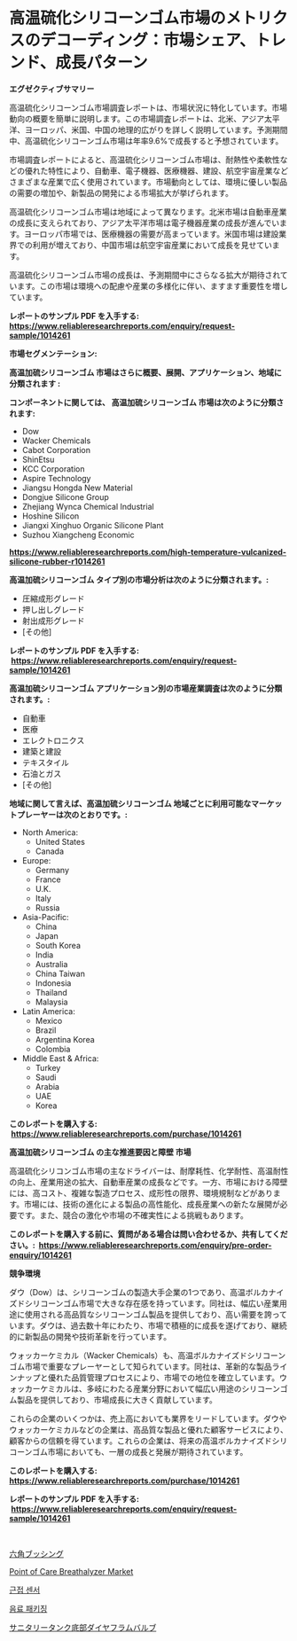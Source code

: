 <p><h1>高温硫化シリコーンゴム市場のメトリクスのデコーディング：市場シェア、トレンド、成長パターン</h1></p><p><strong>エグゼクティブサマリー</strong></p>
<p><p>高温硫化シリコーンゴム市場調査レポートは、市場状況に特化しています。市場動向の概要を簡単に説明します。この市場調査レポートは、北米、アジア太平洋、ヨーロッパ、米国、中国の地理的広がりを詳しく説明しています。予測期間中、高温硫化シリコーンゴム市場は年率9.6%で成長すると予想されています。</p><p>市場調査レポートによると、高温硫化シリコーンゴム市場は、耐熱性や柔軟性などの優れた特性により、自動車、電子機器、医療機器、建設、航空宇宙産業などさまざまな産業で広く使用されています。市場動向としては、環境に優しい製品の需要の増加や、新製品の開発による市場拡大が挙げられます。</p><p>高温硫化シリコーンゴム市場は地域によって異なります。北米市場は自動車産業の成長に支えられており、アジア太平洋市場は電子機器産業の成長が進んでいます。ヨーロッパ市場では、医療機器の需要が高まっています。米国市場は建設業界での利用が増えており、中国市場は航空宇宙産業において成長を見せています。</p><p>高温硫化シリコーンゴム市場の成長は、予測期間中にさらなる拡大が期待されています。この市場は環境への配慮や産業の多様化に伴い、ますます重要性を増しています。</p></p>
<p><strong>レポートのサンプル PDF を入手する: <a href="https://www.reliableresearchreports.com/enquiry/request-sample/1014261">https://www.reliableresearchreports.com/enquiry/request-sample/1014261</a></strong></p>
<p><strong>市場セグメンテーション:</strong></p>
<p><strong> 高温加硫シリコーンゴム 市場はさらに概要、展開、アプリケーション、地域に分類されます :</strong></p>
<p><strong>コンポーネントに関しては、 高温加硫シリコーンゴム 市場は次のように分類されます: &nbsp;</strong></p>
<p><ul><li>Dow</li><li>Wacker Chemicals</li><li>Cabot Corporation</li><li>ShinEtsu</li><li>KCC Corporation</li><li>Aspire Technology</li><li>Jiangsu Hongda New Material</li><li>Dongjue Silicone Group</li><li>Zhejiang Wynca Chemical Industrial</li><li>Hoshine Silicon</li><li>Jiangxi Xinghuo Organic Silicone Plant</li><li>Suzhou Xiangcheng Economic</li></ul></p>
<p><strong><a href="https://www.reliableresearchreports.com/high-temperature-vulcanized-silicone-rubber-r1014261">https://www.reliableresearchreports.com/high-temperature-vulcanized-silicone-rubber-r1014261</a></strong></p>
<p><strong> 高温加硫シリコーンゴム タイプ別の市場分析は次のように分類されます。:</strong></p>
<p><ul><li>圧縮成形グレード</li><li>押し出しグレード</li><li>射出成形グレード</li><li>[その他]</li></ul></p>
<p><strong>レポートのサンプル PDF を入手する: &nbsp;<a href="https://www.reliableresearchreports.com/enquiry/request-sample/1014261">https://www.reliableresearchreports.com/enquiry/request-sample/1014261</a></strong></p>
<p><strong> 高温加硫シリコーンゴム アプリケーション別の市場産業調査は次のように分類されます。:</strong></p>
<p><ul><li>自動車</li><li>医療</li><li>エレクトロニクス</li><li>建築と建設</li><li>テキスタイル</li><li>石油とガス</li><li>[その他]</li></ul></p>
<p><strong>地域に関して言えば、高温加硫シリコーンゴム 地域ごとに利用可能なマーケットプレーヤーは次のとおりです。:</strong></p>
<p><ul>
    <li>
        North America:
        <ul>
            <li>United States</li>
            <li>Canada</li>
        </ul>
    </li>
    <li>
        Europe:
        <ul>
            <li>Germany</li>
            <li>France</li>
            <li>U.K.</li>
            <li>Italy</li>
            <li>Russia</li>
        </ul>
    </li>
    <li>
        Asia-Pacific:
        <ul>
            <li>China</li>
            <li>Japan</li>
            <li>South Korea</li>
            <li>India</li>
            <li>Australia</li>
            <li>China Taiwan</li>
            <li>Indonesia</li>
            <li>Thailand</li>
            <li>Malaysia</li>
        </ul>
    </li>
    <li>
        Latin America:
        <ul>
            <li>Mexico</li>
            <li>Brazil</li>
            <li>Argentina Korea</li>
            <li>Colombia</li>
        </ul>
    </li>
    <li>
        Middle East & Africa:
        <ul>
            <li>Turkey</li>
            <li>Saudi</li>
            <li>Arabia</li>
            <li>UAE</li>
            <li>Korea</li>
        </ul>
    </li>
    </ul></p>
<p><strong>このレポートを購入する: &nbsp;<a href="https://www.reliableresearchreports.com/purchase/1014261">https://www.reliableresearchreports.com/purchase/1014261</a></strong></p>
<p><strong>高温加硫シリコーンゴム の主な推進要因と障壁 市場</strong></p>
<p><p>高温硫化シリコンゴム市場の主なドライバーは、耐摩耗性、化学耐性、高温耐性の向上、産業用途の拡大、自動車産業の成長などです。一方、市場における障壁には、高コスト、複雑な製造プロセス、成形性の限界、環境規制などがあります。市場には、技術の進化による製品の高性能化、成長産業への新たな展開が必要です。また、競合の激化や市場の不確実性による挑戦もあります。</p></p>
<p><strong>このレポートを購入する前に、質問がある場合は問い合わせるか、共有してください。:&nbsp; <a href="https://www.reliableresearchreports.com/enquiry/pre-order-enquiry/1014261">https://www.reliableresearchreports.com/enquiry/pre-order-enquiry/1014261</a></strong></p>
<p><strong>競争環境</strong></p>
<p><p>ダウ（Dow）は、シリコーンゴムの製造大手企業の1つであり、高温ボルカナイズドシリコーンゴム市場で大きな存在感を持っています。同社は、幅広い産業用途に使用される高品質なシリコーンゴム製品を提供しており、高い需要を誇っています。ダウは、過去数十年にわたり、市場で積極的に成長を遂げており、継続的に新製品の開発や技術革新を行っています。</p><p>ウォッカーケミカル（Wacker Chemicals）も、高温ボルカナイズドシリコーンゴム市場で重要なプレーヤーとして知られています。同社は、革新的な製品ラインナップと優れた品質管理プロセスにより、市場での地位を確立しています。ウォッカーケミカルは、多岐にわたる産業分野において幅広い用途のシリコーンゴム製品を提供しており、市場成長に大きく貢献しています。</p><p>これらの企業のいくつかは、売上高においても業界をリードしています。ダウやウォッカーケミカルなどの企業は、高品質な製品と優れた顧客サービスにより、顧客からの信頼を得ています。これらの企業は、将来の高温ボルカナイズドシリコーンゴム市場においても、一層の成長と発展が期待されています。</p></p>
<p><strong>このレポートを購入する: &nbsp; <a href="https://www.reliableresearchreports.com/purchase/1014261">https://www.reliableresearchreports.com/purchase/1014261</a></strong></p>
<p><strong>レポートのサンプル PDF を入手する: &nbsp;<a href="https://www.reliableresearchreports.com/enquiry/request-sample/1014261">https://www.reliableresearchreports.com/enquiry/request-sample/1014261</a></strong><strong></strong></p>
<p>&nbsp;</p>
<p><p><a href="https://medium.com/@ebbkautzer/%E6%AC%A1%E3%81%AE%E6%96%87%E7%AB%A0%E3%82%92%E6%97%A5%E6%9C%AC%E8%AA%9E%E3%81%AB%E7%BF%BB%E8%A8%B3%E3%81%97%E3%81%A6%E3%81%8F%E3%81%A0%E3%81%95%E3%81%84-%E3%83%98%E3%83%83%E3%82%AF%E3%82%B9%E3%83%96%E3%83%83%E3%82%B7%E3%83%B3%E3%82%B0%E5%B8%82%E5%A0%B4%E3%81%AE%E6%B4%9E%E5%AF%9F-%E5%B8%82%E5%A0%B4%E5%8B%95%E5%90%91-%E6%88%90%E9%95%B7-2024%E5%B9%B4%E3%81%8B%E3%82%892031%E5%B9%B4%E3%81%BE%E3%81%A7%E3%81%AE%E4%BA%88%E6%B8%AC-3dc2ea8be9db">六角ブッシング</a></p><p><a href="https://github.com/kufem1/Market-Research-Report-List-2/blob/main/point-of-care-breathalyzer-market.md">Point of Care Breathalyzer Market</a></p><p><a href="https://medium.com/@heatherelasquez5675/%EA%B7%BC%EC%A0%91-%EC%84%BC%EC%84%9C-%EC%8B%9C%EC%9E%A5-2031%EB%85%84%EA%B9%8C%EC%A7%80%EC%9D%98-%ED%8A%B8%EB%A0%8C%EB%93%9C-%EC%98%88%EC%B8%A1-%EB%B0%8F-%EA%B2%BD%EC%9F%81-%EB%B6%84%EC%84%9D-45ed12273ee1">근접 센서</a></p><p><a href="https://medium.com/@genius6587678/%EC%9D%8C%EB%A3%8C-%ED%8F%AC%EC%9E%A5-%EC%8B%9C%EC%9E%A5-%EB%B6%84%EC%84%9D-%EA%B7%B8-cagr-%EC%8B%9C%EC%9E%A5-%EC%84%B8%EB%B6%84%ED%99%94-%EB%B0%8F-%EA%B8%80%EB%A1%9C%EB%B2%8C-%EC%82%B0%EC%97%85-%EA%B0%9C%EC%9A%94-a81c5b3b7949">음료 패키징</a></p><p><a href="https://medium.com/@thomasbaker655/%E8%A1%9B%E7%94%9F%E3%82%BF%E3%83%B3%E3%82%AF%E3%81%AE%E5%BA%95%E9%83%A8%E3%83%80%E3%82%A4%E3%83%A4%E3%83%95%E3%83%A9%E3%83%A0%E3%83%90%E3%83%AB%E3%83%96%E5%B8%82%E5%A0%B4%E3%81%AE%E5%88%86%E6%9E%90-%E4%B8%96%E7%95%8C%E7%94%A3%E6%A5%AD%E3%81%AE%E8%A6%8B%E9%80%9A%E3%81%97%E3%81%A8%E4%BA%88%E6%B8%AC-2024%E5%B9%B4%E3%81%8B%E3%82%892031%E5%B9%B4-04ad645a2575">サニタリータンク底部ダイヤフラムバルブ</a></p></p>